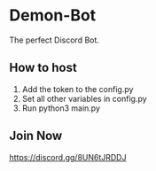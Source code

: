# Demon-Bot
The perfect Discord Bot.

## How to host
1. Add the token to the config.py
2. Set all other variables in config.py
3. Run python3 main.py

## Join Now
https://discord.gg/8UN6tJRDDJ
